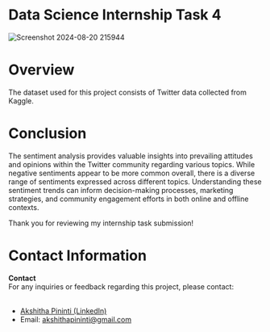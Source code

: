 # Data Science Internship Task 4
![Screenshot 2024-08-20 215944](https://github.com/user-attachments/assets/d5e0965e-8f47-4588-b287-3caa86c2cd00)
<h1>Overview</h1>
The dataset used for this project consists of Twitter data collected from Kaggle.
<h1>Conclusion</h1>
The sentiment analysis provides valuable insights into prevailing attitudes and opinions within the Twitter community regarding various topics. While negative sentiments appear to be more common overall, there is a diverse range of sentiments expressed across different topics. Understanding these sentiment trends can inform decision-making processes, marketing strategies, and community engagement efforts in both online and offline contexts.


Thank you for reviewing my internship task submission!
<h1>Contact Information</h1>
<div>
  <strong>Contact</strong><br>
  For any inquiries or feedback regarding this project, please contact:<br><br>
  <ul>
    <li><a href="https://www.linkedin.com/in/akshitha-pininti-539051273">Akshitha Pininti (LinkedIn)</a></li>
    <li>Email: <a href="mailto:akshithapininti@gmail.com">akshithapininti@gmail.com</a></li>
  </ul>
</div>
